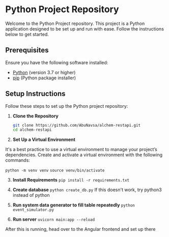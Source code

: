 # Python Project Repository

Welcome to the Python Project repository. This project is a Python application designed to be set up and run with ease. Follow the instructions below to get started.

## Prerequisites

Ensure you have the following software installed:

- [Python](https://www.python.org/) (version 3.7 or higher)
- [pip](https://pip.pypa.io/en/stable/) (Python package installer)

## Setup Instructions

Follow these steps to set up the Python project repository:

1. **Clone the Repository**

   ```bash
   git clone https://github.com/AbuNavsa/alchem-restapi.git
   cd alchem-restapi

2. **Set Up a Virtual Environment**

It's a best practice to use a virtual environment to manage your project’s dependencies. Create and activate a virtual environment with the following commands:

`python -m venv venv`
`source venv/bin/activate`

3. **Install Requirements**  `pip install -r requirements.txt`

4. **Create database**
`python create_db.py` If this doesn't work, try python3 instead of python

5. **Run system data generator to fill table repeatedly**  `python event_simulator.py`

7. **Run server**  `uvicorn main:app --reload`

After this is running, head over to the Angular frontend and set up there


